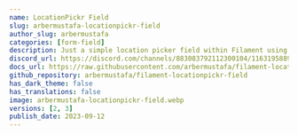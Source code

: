 ```yaml
---
name: LocationPickr Field
slug: arbermustafa-locationpickr-field
author_slug: arbermustafa
categories: [form-field]
description: Just a simple location picker field within Filament using Google Maps.
discord_url: https://discord.com/channels/883083792112300104/1163195889146400768
docs_url: https://raw.githubusercontent.com/arbermustafa/filament-locationpickr-field/main/README.md
github_repository: arbermustafa/filament-locationpickr-field
has_dark_theme: false
has_translations: false
image: arbermustafa-locationpickr-field.webp
versions: [2, 3]
publish_date: 2023-09-12
---
```


